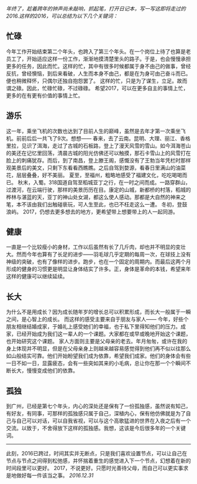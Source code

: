 *年终了，趁着跨年的钟声尚未敲响，抓起笔，打开日记本，写一写这即将走过的2016.这样的2016，可以总结为以下几个关键词：*
## 忙碌
今年工作开始结束第二个年头，也跨入了第三个年头。在一个岗位上待了也算是老员工了，开始适应这样一份工作，渐渐地摸清楚里头的路子。于是，也会慢慢承担更多的任务，因此而忙。这样的忙，其中有很多时候都属于身不由己的做事，曾经反抗，曾经懊恼，到后来看破，人生而本身不由己，都是在为身可由己奋斗而已。便也稍微释怀，只偶尔还独自抱怨罢了。
这样的忙，只是为了谋生，立足。故而谓之碌。因此，忙碌忙碌，不过碌碌。
希望2017，可以在更多自主的事情上忙，更多的在有更有价值的事情上忙。
## 游乐
这一年，乘坐飞机的次数也达到了目前人生的巅峰，虽然是去年才第一次乘坐飞机。前前后后一共飞了9次。想想——
春来，去了云南。昆明、大理、丽江、香格里拉，见识了洱海，走过了古城的石板路，登上了漫天风雪的雪山。如今洱海苍山的美还在记忆里回荡，清晨古城的阳光仿佛还可以触摸，那石卡雪山上的风雪打在脸上的刺痛犹存。而后，到了南昌，登上滕王阁，感慨没有了王勃当年凭栏时那样观美景后的美文，只剩下东看看西瞧瞧。之后自驾到婺源，看春日里满山的油菜花，层层叠叠，好不美丽。
夏至，至福州，粗略地感受了福建文化，吃吃喝喝而已。
秋末，入蜀。318国道自驾至稻城亚丁之行，在一时之间而成。一路穿群山，过渡河，在云端行驶，那样的美景历历在目。康定的山城，新都桥的村落，稻城的桦林与湛蓝的天，亚丁的神山处女湖，都这么使人感动。那都是大自然的神来之笔，本不该由我们出触碰亵玩，可人生至此，也已不枉走这么一遭。
冬初，登鼓浪屿。
2017，仍想去更多想去的地方，更希望带上想要带上的人一起同游。
## 健康
一直是一个比较瘦小的身材，工作以后虽然有长了几斤肉，却也并不明显的变壮大。然而今年也算有了长足的进步——羽毛球几乎定期的每周一次，在球技上没有神级的突破，也有了像样的进步。跑步，也在一个固定的周期内。而最后这两个月形成的健身的习惯更是明显让身体结实了许多。正，身体是革命的本钱，希望来年这样的健康可以继续延续。
## 长大
为什么不是用成长？因为成长随年岁的增长总可以积累形成，而长大一般属于一瞬之间，是心智上的成长。
而这样的感受主要来自于朋友与家人——
今年，好些个朋友相继结婚成家，于婚礼上感受她们的幸福，也于私下里得知他们的压力。成家，已经开始成为我们这一辈人的一个课题。大家都在或早或晚地开始这个课题，也开始研究这个课题。
家人方面则主要是父母亲的老去。年月匆匆，或许在我的身上体现并不明显，但是在父母亲身上则越来越容易感觉得到他们再不似以往那么如山般结实可靠。他们开始盼望我们成为依靠，希望我们成家。他们的身体会有些一日不如一日，显露疲态，会有一些突如其来的小毛病，总让你在那一个个瞬间不断长大，慢慢变成他们的依靠。
## 孤独
到广州，已经是第七个年头，内心的深处还是保有了一份孤独感，虽然说有知己，有好友，有同事，可那样的孤独感只属于自己，深植内心，保有他仿佛就是为了自己与自己可以对话，可以自我省视，可以与这个高歌猛进的世界在入夜之后有一个交流。以致于，不舍得放下这样的孤独感。我想，这该是今后很多年的一个关键词。

----
此刻，2016已跨过，时间其实并无断点，只是我们喜欢设置节点，可以让自己在节点与节点之间得到松弛感，并怀揣着重生的感觉进入下一个节点，幻想着在新的时间段里可以更好。
2017，不说更好。只愿时光善待父母，而自己可以更实事求是地做好每一件该当之事。
*2016.12.31*

